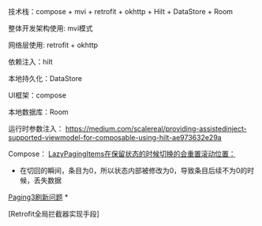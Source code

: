 技术栈：compose + mvi + retrofit + okhttp + Hilt + DataStore + Room

整体开发架构使用: mvi模式

网络层使用: retrofit + okhttp

依赖注入：hilt

本地持久化：DataStore

UI框架：compose

本地数据库：Room


运行时参数注入：
https://medium.com/scalereal/providing-assistedinject-supported-viewmodel-for-composable-using-hilt-ae973632e29a

Compose：
[LazyPagingItems在保留状态的时候切换的会重置滚动位置：](https://issuetracker.google.com/issues/177245496)
* 在切回的瞬间，条目为0，所以状态内部被修改为0，导致条目后续不为0的时候，丢失数据

[Paging3刷新问题]()
* 

[Retrofit全局拦截器实现手段]